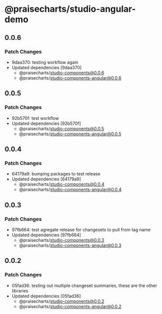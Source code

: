 # @praisecharts/studio-angular-demo

## 0.0.6

### Patch Changes

- 9daa370: testing workflow again
- Updated dependencies [9daa370]
  - @praisecharts/studio-components@0.0.6
  - @praisecharts/studio-components-angular@0.0.6

## 0.0.5

### Patch Changes

- 92b570f: test workflow
- Updated dependencies [92b570f]
  - @praisecharts/studio-components@0.0.5
  - @praisecharts/studio-components-angular@0.0.5

## 0.0.4

### Patch Changes

- 64179a9: bumping packages to test release
- Updated dependencies [64179a9]
  - @praisecharts/studio-components@0.0.4
  - @praisecharts/studio-components-angular@0.0.4

## 0.0.3

### Patch Changes

- 97fb664: test agregate release for changesets to pull from tag name
- Updated dependencies [97fb664]
  - @praisecharts/studio-components@0.0.3
  - @praisecharts/studio-components-angular@0.0.3

## 0.0.2

### Patch Changes

- 05fad36: testing out multiple changeset summaries, these are the other libraries
- Updated dependencies [05fad36]
  - @praisecharts/studio-components@0.0.2
  - @praisecharts/studio-components-angular@0.0.2
